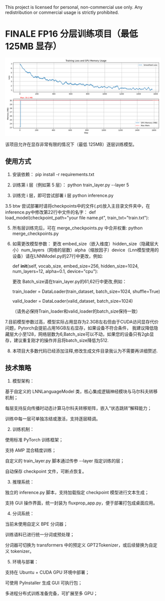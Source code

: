 This project is licensed for personal, non-commercial use only.
Any redistribution or commercial usage is strictly prohibited.

# FINALE FP16 分层训练项目（最低 125MB 显存）

![](https://github.com/Heart-of-Africa/finale-FluxProp/blob/main/mem-loss.png)

该项目允许在显存非常有限的情况下（最低 125MB）逐层训练模型。

## 使用方式

1. 安装依赖：
    pip install -r requirements.txt

2. 训练第 i 层（例如第 5 层）：
    python train_layer.py --layer 5

3. 训练完 i 层，即可尝试部署 i 层
    python inference.py

3.5 btw 尝试部署时请将checkpoints中的文件(.pt)放入主目录文件夹中，在inference.py中修改第22行中文件的名字：
    def load_model(checkpoint_path="your file name.pt", train_txt="train.txt"):

5. 所有层训练完后，可在 merge_checkpoints.py 中合并权重:
    python merge_checkpoints.py

6. 如需更改模型参数：
    更改 embed_size（嵌入维度）hidden_size（隐藏层大小）num_layers（网络的层数）alpha（缩放因子）device（Lnn模型使用的设备）请在LNNModel.py的27行中更改，例如:

   def __init__(self, vocab_size, embed_size=256, hidden_size=1024, num_layers=12, alpha=0.1, device="cpu"):

    更改 Batch_size请在train_layer.py的61,62行中更改,例如：

   train_loader = DataLoader(train_dataset, batch_size=1024, shuffle=True)

   valid_loader = DataLoader(valid_dataset, batch_size=1024)

   （请务必保持Train_loader和valid_loader的batch_size保持一致）

7.目前模型参数过高，模型实际占用显存为2.3GB左右但由于CUDA访问显存代价问题，Pytorch会提前占用16GB左右显存，如果设备不符合条件，
    我建议降低隐藏层大小至128，网络层数为6,Batch_size可以不动，如果您的设备只有2gb显存，建议重复刚才的操作并且将batch_size降低为512.

8. 本项目大多数代码已经添加注释,修改生成文件目录我认为不需要再详细赘述.
        
## 技术策略
1. 模型架构：

基于自定义的 LNNLanguageModel 类，核心集成逻辑神经模块与马尔科夫转移机制；

每层支持反向传播时动态计算马尔科夫转移矩阵，嵌入“状态跳转”解释能力；

训练中每一层可单独冻结或激活，支持逐层精调。

2. 训练机制：

使用标准 PyTorch 训练框架；

支持 AMP 混合精度训练；

自定义的 train_layer.py 脚本通过传参 --layer 指定训练的层；

自动保存 checkpoint 文件，可断点恢复。

3. 推理系统：

独立的 inference.py 脚本，支持加载指定 checkpoint 模型进行文本生成；

支持 GUI 操作界面，统一封装为 fluxprop_app.py，便于部署打包成桌面应用。

4. 分词系统：

当前未使用自定义 BPE 分词器；

训练语料已进行统一分词或预处理；

分词器可切换为 transformers 中的预定义 GPT2Tokenizer，或后续替换为自定义 tokenizer。

5. 环境与部署：

支持在 Ubuntu + CUDA GPU 环境中部署；

可使用 PyInstaller 生成 GUI 可执行包；

多进程分布式训练准备完备，可扩展至多 GPU；
